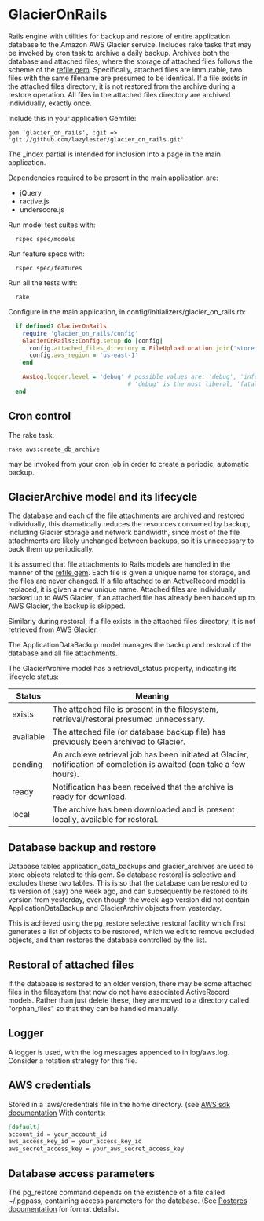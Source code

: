 # GlacierOnRails

Rails engine with utilities for backup and restore of entire application database to the Amazon AWS Glacier service.
Includes rake tasks that may be invoked by cron task to archive a daily backup.
Archives both the database and attached files, where the storage of attached files follows the scheme of the [refile gem](https://github.com/refile/refile). Specifically, attached files are immutable, two files with the same filename are presumed to be identical. If a file exists in the attached files directory, it is not restored from the archive during a restore operation. All files in the attached files directory are archived individually, exactly once.

Include this in your application Gemfile:

```
gem 'glacier_on_rails', :git => 'git://github.com/lazylester/glacier_on_rails.git'
```

The _index partial is intended for inclusion into a page in the main application.

Dependencies required to be present in the main application are:
* jQuery
* ractive.js
* underscore.js

Run model test suites with:
```
  rspec spec/models
```

Run feature specs with:
```
  rspec spec/features
```

Run all the tests with:
```
  rake
```

Configure in the main application, in config/initializers/glacier_on_rails.rb:
```ruby
  if defined? GlacierOnRails
    require 'glacier_on_rails/config'
    GlacierOnRails::Config.setup do |config|
      config.attached_files_directory = FileUploadLocation.join('store')
      config.aws_region = 'us-east-1'
    end

    AwsLog.logger.level = 'debug' # possible values are: 'debug', 'info', 'warn', 'error', 'fatal'
                                  # 'debug' is the most liberal, 'fatal' the most restrictive
  end
```
## Cron control
The rake task:
```
rake aws:create_db_archive
```
may be invoked from your cron job in order to create a periodic, automatic backup.

## GlacierArchive model and its lifecycle

The database and each of the file attachments are archived and restored individually, this dramatically reduces the resources consumed by backup, including Glacier storage and network bandwidth, since most of the file attachments are likely unchanged between backups, so it is unnecessary to back them up periodically.

It is assumed that file attachments to Rails models are handled in the manner of the [refile gem](https://github.com/refile/refile). Each file is given a unique name for storage, and the files are never changed. If a file attached to an ActiveRecord model is replaced, it is given a new unique name. Attached files are individually backed up to AWS Glacier, if an attached file has already been backed up to AWS Glacier, the backup is skipped.

Similarly during restoral, if a file exists in the attached files directory, it is not retrieved from AWS Glacier.

The ApplicationDataBackup model manages the backup and restoral of the database and all file attachments.

The GlacierArchive model has a retrieval_status property, indicating its lifecycle status:

Status    | Meaning
----------|-----------------------------------------------------------------------------------------------------------------------
exists    | The attached file is present in the filesystem, retrieval/restoral presumed unnecessary.
available | The attached file (or database backup file) has previously been archived to Glacier.
pending   | An archieve retrieval job has been initiated at Glacier, notification of completion is awaited (can take a few hours).
ready     | Notification has been received that the archive is ready for download.
local     | The archive has been downloaded and is present locally, available for restoral.

## Database backup and restore
Database tables application_data_backups and glacier_archives are used to store objects related to this gem. So database restoral is selective and excludes these two tables. This is so that the database can be restored to its version of (say) one week ago, and can subsequently be restored to its version from yesterday, even though the week-ago version did not contain ApplicationDataBackup and GlacierArchiv objects from yesterday.

This is achieved using the pg_restore selective restoral facility which first generates a list of objects to be restored, which we edit to remove excluded objects, and then restores the database controlled by the list.

## Restoral of attached files
If the database is restored to an older version, there may be some attached files in the filesystem that now do not have associated ActiveRecord models. Rather than just delete these, they are moved to a directory called "orphan_files" so that they can be handled manually.

## Logger
A logger is used, with the log messages appended to in log/aws.log. Consider a rotation strategy for this file.

## AWS credentials
Stored in a .aws/credentials file in the home directory. (see [AWS sdk documentation](http://docs.aws.amazon.com/sdk-for-ruby/v2/developer-guide/setup-config.html) With contents:

```markdown
[default]
account_id = your_account_id
aws_access_key_id = your_access_key_id
aws_secret_access_key = your_aws_secret_access_key

```

## Database access parameters
The pg_restore command depends on the existence of a file called ~/.pgpass, containing access parameters for the database. (See [Postgres documentation](https://www.postgresql.org/docs/9.3/static/libpq-pgpass.html) for format details).
